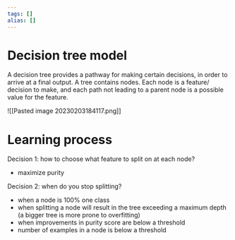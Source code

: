 ```yaml
---
tags: []
alias: []
---
```

# Decision tree model
A decision tree provides a pathway for making certain decisions, in order to arrive at a final output. 
A tree contains nodes. Each node is a feature/ decision to make, and each path not leading to a parent node is a possible value for the feature.

![[Pasted image 20230203184117.png]]

# Learning process
Decision 1: how to choose what feature to split on at each node?
- maximize purity

Decision 2: when do you stop splitting?
- when a node is 100% one class
- when splitting a node will result in the tree exceeding a maximum depth (a bigger tree is more prone to overfitting)
- when improvements in purity score are below a threshold
- number of examples in a node is below a threshold

